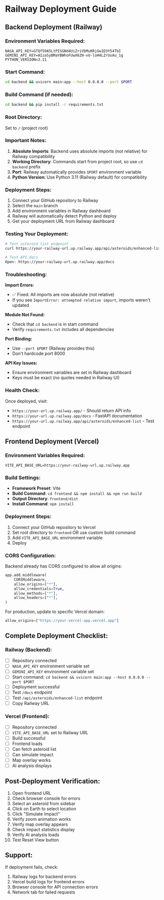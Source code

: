 # Railway Deployment Guide

## Backend Deployment (Railway)

### Environment Variables Required:
```
NASA_API_KEY=GTQf59A5LtPISGNd4UiZriVbMuKRjGw1D3Y54TbI
GEMINI_API_KEY=AIzaSyBMaYBWhoFUwX6ZH-vU-loH4LZrUsAu_1g
PYTHON_VERSION=3.11
```

### Start Command:
```bash
cd backend && uvicorn main:app --host 0.0.0.0 --port $PORT
```

### Build Command (if needed):
```bash
cd backend && pip install -r requirements.txt
```

### Root Directory:
Set to `/` (project root)

### Important Notes:
1. **Absolute Imports**: Backend uses absolute imports (not relative) for Railway compatibility
2. **Working Directory**: Commands start from project root, so use `cd backend` prefix
3. **Port**: Railway automatically provides `$PORT` environment variable
4. **Python Version**: Use Python 3.11 (Railway default) for compatibility

### Deployment Steps:
1. Connect your GitHub repository to Railway
2. Select the `main` branch
3. Add environment variables in Railway dashboard
4. Railway will automatically detect Python and deploy
5. Get your deployment URL from Railway dashboard

### Testing Your Deployment:
```bash
# Test asteroid list endpoint
curl https://your-railway-url.up.railway.app/api/asteroids/enhanced-list

# Test API docs
Open: https://your-railway-url.up.railway.app/docs
```

### Troubleshooting:

**Import Errors:**
- ✅ Fixed: All imports are now absolute (not relative)
- If you see `ImportError: attempted relative import`, imports weren't updated

**Module Not Found:**
- Check that `cd backend` is in start command
- Verify `requirements.txt` includes all dependencies

**Port Binding:**
- Use `--port $PORT` (Railway provides this)
- Don't hardcode port 8000

**API Key Issues:**
- Ensure environment variables are set in Railway dashboard
- Keys must be exact (no quotes needed in Railway UI)

### Health Check:
Once deployed, visit:
- `https://your-url.up.railway.app/` - Should return API info
- `https://your-url.up.railway.app/docs` - FastAPI documentation
- `https://your-url.up.railway.app/api/asteroids/enhanced-list` - Test endpoint

## Frontend Deployment (Vercel)

### Environment Variables Required:
```
VITE_API_BASE_URL=https://your-railway-url.up.railway.app
```

### Build Settings:
- **Framework Preset**: Vite
- **Build Command**: `cd frontend && npm install && npm run build`
- **Output Directory**: `frontend/dist`
- **Install Command**: `npm install`

### Deployment Steps:
1. Connect your GitHub repository to Vercel
2. Set root directory to `frontend` OR use custom build command
3. Add `VITE_API_BASE_URL` environment variable
4. Deploy

### CORS Configuration:
Backend already has CORS configured to allow all origins:
```python
app.add_middleware(
    CORSMiddleware,
    allow_origins=["*"],
    allow_credentials=True,
    allow_methods=["*"],
    allow_headers=["*"],
)
```

For production, update to specific Vercel domain:
```python
allow_origins=["https://your-vercel-app.vercel.app"]
```

## Complete Deployment Checklist:

### Railway (Backend):
- [ ] Repository connected
- [ ] `NASA_API_KEY` environment variable set
- [ ] `GEMINI_API_KEY` environment variable set
- [ ] Start command: `cd backend && uvicorn main:app --host 0.0.0.0 --port $PORT`
- [ ] Deployment successful
- [ ] Test `/docs` endpoint
- [ ] Test `/api/asteroids/enhanced-list` endpoint
- [ ] Copy Railway URL

### Vercel (Frontend):
- [ ] Repository connected
- [ ] `VITE_API_BASE_URL` set to Railway URL
- [ ] Build successful
- [ ] Frontend loads
- [ ] Can fetch asteroid list
- [ ] Can simulate impact
- [ ] Map overlay works
- [ ] AI analysis displays

## Post-Deployment Verification:

1. Open frontend URL
2. Check browser console for errors
3. Select an asteroid from sidebar
4. Click on Earth to select location
5. Click "Simulate Impact"
6. Verify zoom animation works
7. Verify map overlay appears
8. Check impact statistics display
9. Verify AI analysis loads
10. Test Reset View button

## Support:
If deployment fails, check:
1. Railway logs for backend errors
2. Vercel build logs for frontend errors
3. Browser console for API connection errors
4. Network tab for failed requests

